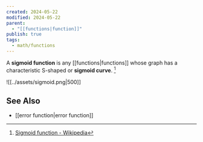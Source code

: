 ```yaml
---
created: 2024-05-22
modified: 2024-05-22
parent:
  - "[[functions|function]]"
publish: true
tags:
  - math/functions
---
```


A **sigmoid function** is any [[functions|functions]] whose graph has a characteristic S-shaped or **sigmoid curve**. [^1]

![[../assets/sigmoid.png|500]]

## See Also
- [[error function|error function]]

[^1]: [Sigmoid function - Wikipedia](https://en.wikipedia.org/wiki/Sigmoid_function)